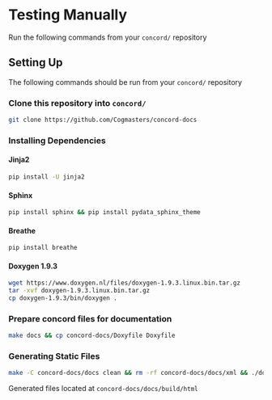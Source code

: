 # Testing Manually

Run the following commands from your `concord/` repository

## Setting Up

The following commands should be run from your `concord/` repository

### Clone this repository into `concord/`
```sh
git clone https://github.com/Cogmasters/concord-docs
```

### Installing Dependencies
#### Jinja2
```sh
pip install -U jinja2
```
#### Sphinx
```sh
pip install sphinx && pip install pydata_sphinx_theme
```
#### Breathe
```sh
pip install breathe
```
#### Doxygen 1.9.3
```sh
wget https://www.doxygen.nl/files/doxygen-1.9.3.linux.bin.tar.gz
tar -xvf doxygen-1.9.3.linux.bin.tar.gz
cp doxygen-1.9.3/bin/doxygen .
```

### Prepare concord files for documentation
```sh
make docs && cp concord-docs/Doxyfile Doxyfile
```

### Generating Static Files
```sh
make -C concord-docs/docs clean && rm -rf concord-docs/docs/xml && ./doxygen && mv docs/xml concord-docs/docs/ && make -C concord-docs/docs html
```

Generated files located at `concord-docs/docs/build/html`
